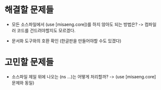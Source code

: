 # 해결할 문제들

* 모든 소스파일에서 (use [misaeng.core])를 하지 않아도 되는 방법은?
  -> 컴파일러 코드를 건드려야할지도 모르겠다.

* 문서화 도구와의 호환 확인 (한글판을 만들어야할 수도 있겠다)

# 고민할 문제들

* 소스파일 제일 위에 나오는 (ns ...)는 어떻게 처리할까?
  -> (use [misaeng.core] 문제와 동일)
